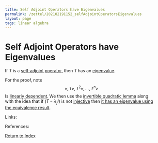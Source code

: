 ```yaml
---
title: Self Adjoint Operators have Eigenvalues
permalink: /zettel/202102191152_selfAdjointOperatorsEigenvalues
layout: page
tags: linear algebra
---
```

# Self Adjoint Operators have Eigenvalues

If $T$ is a [self-adjoint](202102162040_selfAdjointOperator) [operator](202102082104_operatorDefinition), then $T$ has an
[eigenvalue](202102120912_eigenvalueDefinition).

For the proof, note
$$
v, Tv, T^2 v, \ldots, T^n v
$$
Is [linearly dependent](202102062038_linearlyDependentDefinition). We then use the [invertible quadratic lemma](202102191145_invertibleQuadraticLemma) 
along with the idea that if $(T - \lambda_j I)$ is not [injective](202102071749_injectiveDefinition) then [it has an eigenvalue using the equivalence result](202102120920_equivalencesEigenvalue). 

Links: 

References: 

[Return to Index](index)